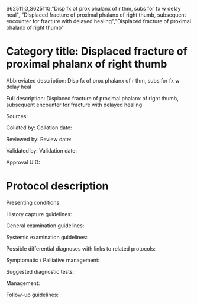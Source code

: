 S62511,G,S62511G,"Disp fx of prox phalanx of r thm, subs for fx w delay heal", "Displaced fracture of proximal phalanx of right thumb, subsequent encounter for fracture with delayed healing","Displaced fracture of proximal phalanx of right thumb"
# Category title: Displaced fracture of proximal phalanx of right thumb

Abbreviated description: Disp fx of prox phalanx of r thm, subs for fx w delay heal

Full description: Displaced fracture of proximal phalanx of right thumb, subsequent encounter for fracture with delayed healing

Sources:

Collated by:
Collation date:

Reviewed by:
Review date:

Validated by:
Validation date:

Approval UID:

# Protocol description

Presenting conditions:

History capture guidelines:

General examination guidelines:

Systemic examination guidelines:

Possible differential diagnoses with links to related protocols:

Symptomatic / Palliative management:

Suggested diagnostic tests:

Management:

Follow-up guidelines:
